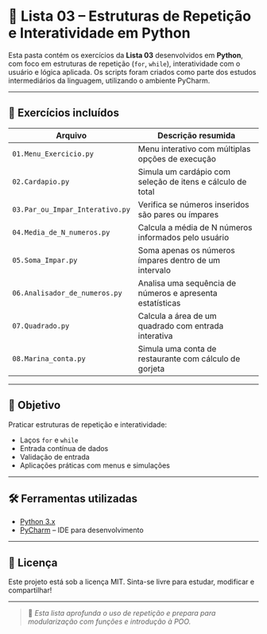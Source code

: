 # 📘 Lista 03 – Estruturas de Repetição e Interatividade em Python

Esta pasta contém os exercícios da **Lista 03** desenvolvidos em **Python**, com foco em estruturas de repetição (`for`, `while`), interatividade com o usuário e lógica aplicada. Os scripts foram criados como parte dos estudos intermediários da linguagem, utilizando o ambiente PyCharm.

---

## 📂 Exercícios incluídos

| Arquivo                        | Descrição resumida                                          |
|--------------------------------|--------------------------------------------------------------|
| `01.Menu_Exercicio.py`         | Menu interativo com múltiplas opções de execução            |
| `02.Cardapio.py`               | Simula um cardápio com seleção de itens e cálculo de total  |
| `03.Par_ou_Impar_Interativo.py`| Verifica se números inseridos são pares ou ímpares          |
| `04.Media_de_N_numeros.py`     | Calcula a média de N números informados pelo usuário        |
| `05.Soma_Impar.py`             | Soma apenas os números ímpares dentro de um intervalo       |
| `06.Analisador_de_numeros.py`  | Analisa uma sequência de números e apresenta estatísticas   |
| `07.Quadrado.py`               | Calcula a área de um quadrado com entrada interativa        |
| `08.Marina_conta.py`           | Simula uma conta de restaurante com cálculo de gorjeta      |

---

## 🧠 Objetivo

Praticar estruturas de repetição e interatividade:
- Laços `for` e `while`
- Entrada contínua de dados
- Validação de entrada
- Aplicações práticas com menus e simulações

---

## 🛠️ Ferramentas utilizadas

- [Python 3.x](https://www.python.org/)
- [PyCharm](https://www.jetbrains.com/pycharm/) – IDE para desenvolvimento

---

## 📄 Licença

Este projeto está sob a licença MIT. Sinta-se livre para estudar, modificar e compartilhar!

---

> 🚀 *Esta lista aprofunda o uso de repetição e prepara para modularização com funções e introdução à POO.*
